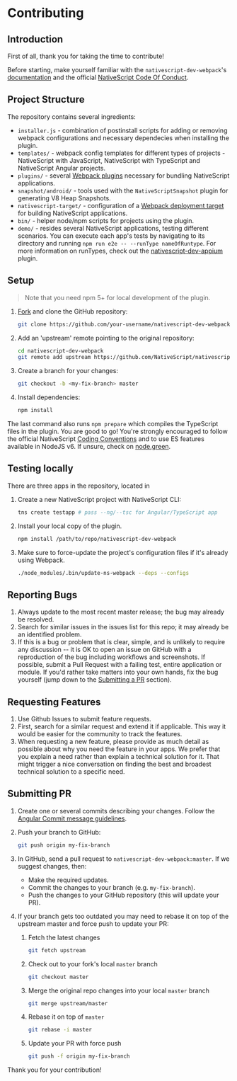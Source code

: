 Contributing
====================

## Introduction

First of all, thank you for taking the time to contribute!

Before starting, make yourself familiar with the `nativescript-dev-webpack`'s [documentation](http://docs.nativescript.org/best-practices/bundling-with-webpack) and the official [NativeScript Code Of Conduct]( https://github.com/NativeScript/codeofconduct).

## Project Structure

The repository contains several ingredients:
*   `installer.js` - combination of postinstall scripts for adding or removing webpack configurations and necessary dependecies when installing the plugin.
*   `templates/` - webpack config templates for different types of projects - NativeScript with JavaScript, NativeScript with TypeScript and NativeScript Angular projects.
*   `plugins/` - several [Webpack plugins](https://webpack.js.org/concepts/plugins/) necessary for bundling NativeScript applications.
*   `snapshot/android/` - tools used with the `NativeScriptSnapshot` plugin for generating V8 Heap Snapshots.
*   `nativescript-target/` - configuration of a [Webpack deployment target](https://webpack.js.org/concepts/targets/) for building NativeScript applications.
*   `bin/` - helper node/npm scripts for projects using the plugin.
*   `demo/` - resides several NativeScript applications, testing different scenarios. You can execute each app's tests by navigating to its directory and running `npm run e2e -- --runType nameOfRuntype`. For more information on runTypes, check out the [nativescript-dev-appium](https://github.com/NativeScript/nativescript-dev-appium#custom-appium-capabilities) plugin.

## Setup

> Note that you need npm 5+ for local development of the plugin.
1. [Fork](https://help.github.com/articles/fork-a-repo/) and clone the GitHub repository:
    ```bash
    git clone https://github.com/your-username/nativescript-dev-webpack.git
    ```

2. Add an 'upstream' remote pointing to the original repository:
    ```bash
    cd nativescript-dev-webpack
    git remote add upstream https://github.com/NativeScript/nativescript-dev-webpack.git
    ```

3. Create a branch for your changes:
    ```bash
    git checkout -b <my-fix-branch> master
    ```

4. Install dependencies:
    ```bash
    npm install
    ```

The last command also runs `npm prepare` which compiles the TypeScript files in the plugin. 
You are good to go! You're strongly encouraged to follow the official NativeScript [Coding Conventions](https://github.com/NativeScript/NativeScript/blob/master/CodingConvention.md) and to use ES features available in NodeJS v6. If unsure, check on [node.green](http://node.green/).

## Testing locally

There are three apps in the repository, located in 
1. Create a new NativeScript project with NativeScript CLI:
    ``` bash
    tns create testapp # pass --ng/--tsc for Angular/TypeScript app
    ```

2. Install your local copy of the plugin.
    ``` bash
    npm install /path/to/repo/nativescript-dev-webpack
    ```

3. Make sure to force-update the project's configuration files if it's already using Webpack.
    ``` bash
    ./node_modules/.bin/update-ns-webpack --deps --configs
    ```

## Reporting Bugs

1. Always update to the most recent master release; the bug may already be resolved.
2. Search for similar issues in the issues list for this repo; it may already be an identified problem.
3. If this is a bug or problem that is clear, simple, and is unlikely to require any discussion -- it is OK to open an issue on GitHub with a reproduction of the bug including workflows and screenshots. If possible, submit a Pull Request with a failing test, entire application or module. If you'd rather take matters into your own hands, fix the bug yourself (jump down to the [Submitting a PR](#pr) section).

## Requesting Features

1. Use Github Issues to submit feature requests.
2. First, search for a similar request and extend it if applicable. This way it would be easier for the community to track the features.
3. When requesting a new feature, please provide as much detail as possible about why you need the feature in your apps. We prefer that you explain a need rather than explain a technical solution for it. That might trigger a nice conversation on finding the best and broadest technical solution to a specific need.

## Submitting PR

1. Create one or several commits describing your changes. Follow the [Angular Commit message guidelines](https://docs.google.com/document/d/1QrDFcIiPjSLDn3EL15IJygNPiHORgU1_OOAqWjiDU5Y/edit#heading=h.uyo6cb12dt6w).

2. Push your branch to GitHub:
    ```bash
    git push origin my-fix-branch
    ```

3. In GitHub, send a pull request to `nativescript-dev-webpack:master`. If we suggest changes, then:

    *   Make the required updates.
    *   Commit the changes to your branch (e.g. `my-fix-branch`).
    *   Push the changes to your GitHub repository (this will update your PR).

4. If your branch gets too outdated you may need to rebase it on top of the upstream master and force push to update your PR:

    1. Fetch the latest changes
        ```bash
        git fetch upstream
        ```

    2. Check out to your fork's local `master` branch
        ```bash
        git checkout master
        ```

    3. Merge the original repo changes into your local `master` branch
        ```bash
        git merge upstream/master
        ```

    4. Rebase it on top of `master`
        ```bash
        git rebase -i master
        ```

    5. Update your PR with force push
        ```bash
        git push -f origin my-fix-branch
        ```

Thank you for your contribution!
